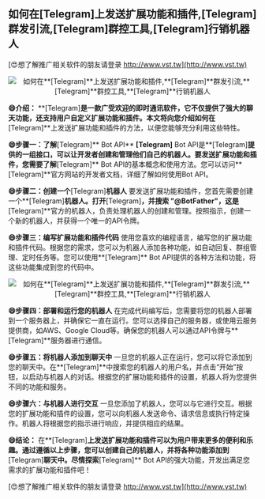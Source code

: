 ## **如何在**[Telegram]**上发送扩展功能和插件,**[Telegram]**群发引流,**[Telegram]**群控工具,**[Telegram]**行销机器人**

[😍想了解推广相关软件的朋友请登录 http://www.vst.tw](http://www.vst.tw)

 <center><img src="https://vst.tw/MP4/tuiguang/png/0.png" alt="如何在**[Telegram]**上发送扩展功能和插件,**[Telegram]**群发引流,**[Telegram]**群控工具,**[Telegram]**行销机器人"></center>

**😄介绍：**
**[Telegram]**是一款广受欢迎的即时通讯软件，它不仅提供了强大的聊天功能，还支持用户自定义扩展功能和插件。本文将向您介绍如何在**[Telegram]**上发送扩展功能和插件的方法，以便您能够充分利用这些特性。

**😄步骤一：了解**[Telegram]** Bot API**
**[Telegram]** Bot API是**[Telegram]**提供的一组接口，可以让开发者创建和管理他们自己的机器人。要发送扩展功能和插件，您需要了解**[Telegram]** Bot API的基本概念和使用方法。您可以访问**[Telegram]**官方网站的开发者文档，详细了解如何使用Bot API。

**😄步骤二：创建一个**[Telegram]**机器人**
要发送扩展功能和插件，您首先需要创建一个**[Telegram]**机器人。打开**[Telegram]**，并搜索 "@BotFather"，这是**[Telegram]**官方的机器人，负责处理机器人的创建和管理。按照指示，创建一个新的机器人，并获得一个唯一的API令牌。

**😄步骤三：编写扩展功能和插件代码**
使用您喜欢的编程语言，编写您的扩展功能和插件代码。根据您的需求，您可以为机器人添加各种功能，如自动回复、群组管理、定时任务等。您可以使用**[Telegram]** Bot API提供的各种方法和功能，将这些功能集成到您的代码中。

 <center><img src="https://vst.tw/MP4/tuiguang/png/4.png" alt="如何在**[Telegram]**上发送扩展功能和插件,**[Telegram]**群发引流,**[Telegram]**群控工具,**[Telegram]**行销机器人"></center>

**😄步骤四：部署和运行您的机器人**
在完成代码编写后，您需要将您的机器人部署到一个服务器上，并确保它一直在运行。您可以选择自己的服务器，或使用云服务提供商，如AWS、Google Cloud等。确保您的机器人可以通过API令牌与**[Telegram]**服务器进行通信。

**😄步骤五：将机器人添加到聊天中**
一旦您的机器人正在运行，您可以将它添加到您的聊天中。在**[Telegram]**中搜索您的机器人的用户名，并点击“开始”按钮，以启动与机器人的对话。根据您的扩展功能和插件的设置，机器人将为您提供不同的功能和服务。

**😄步骤六：与机器人进行交互**
一旦您添加了机器人，您可以与它进行交互。根据您的扩展功能和插件的设置，您可以向机器人发送命令、请求信息或执行特定操作。机器人将根据您的指示进行响应，并提供相应的结果。

**😄结论：**
在**[Telegram]**上发送扩展功能和插件可以为用户带来更多的便利和乐趣。通过遵循以上步骤，您可以创建自己的机器人，并将各种功能添加到**[Telegram]**聊天中。尽情探索**[Telegram]** Bot API的强大功能，开发出满足您需求的扩展功能和插件吧！

[😍想了解推广相关软件的朋友请登录 http://www.vst.tw](http://www.vst.tw)



